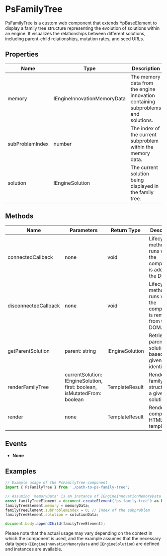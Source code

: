 # PsFamilyTree

PsFamilyTree is a custom web component that extends YpBaseElement to display a family tree structure representing the evolution of solutions within an engine. It visualizes the relationships between different solutions, including parent-child relationships, mutation rates, and seed URLs.

## Properties

| Name             | Type                           | Description                                                                 |
|------------------|--------------------------------|-----------------------------------------------------------------------------|
| memory           | IEngineInnovationMemoryData    | The memory data from the engine innovation containing subproblems and solutions. |
| subProblemIndex  | number                         | The index of the current subproblem within the memory data.                 |
| solution         | IEngineSolution                | The current solution being displayed in the family tree.                    |

## Methods

| Name                | Parameters        | Return Type | Description                                                                 |
|---------------------|-------------------|-------------|-----------------------------------------------------------------------------|
| connectedCallback   | none              | void        | Lifecycle method that runs when the component is added to the DOM.          |
| disconnectedCallback| none              | void        | Lifecycle method that runs when the component is removed from the DOM.      |
| getParentSolution   | parent: string    | IEngineSolution | Retrieves the parent solution based on a given identifier.                 |
| renderFamilyTree    | currentSolution: IEngineSolution, first: boolean, isMutatedFrom: boolean | TemplateResult | Renders the family tree structure for a given solution. |
| render              | none              | TemplateResult | Renders the component's HTML template.                                      |

## Events

- **None**

## Examples

```typescript
// Example usage of the PsFamilyTree component
import { PsFamilyTree } from './path-to-ps-family-tree';

// Assuming 'memoryData' is an instance of IEngineInnovationMemoryData and 'solutionData' is an instance of IEngineSolution
const familyTreeElement = document.createElement('ps-family-tree') as PsFamilyTree;
familyTreeElement.memory = memoryData;
familyTreeElement.subProblemIndex = 0; // Index of the subproblem
familyTreeElement.solution = solutionData;

document.body.appendChild(familyTreeElement);
```

Please note that the actual usage may vary depending on the context in which the component is used, and the example assumes that the necessary data types (`IEngineInnovationMemoryData` and `IEngineSolution`) are defined and instances are available.